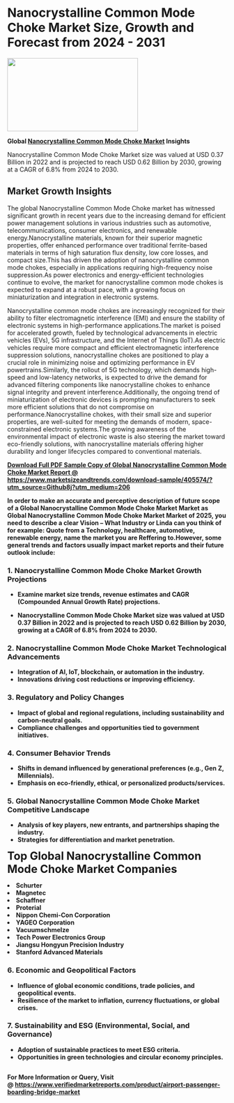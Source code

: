 <H1>Nanocrystalline Common Mode Choke Market Size, Growth and Forecast from 2024 - 2031</H1><img class="aligncenter size-medium wp-image-584254" src="https://thirdeyenews.in/wp-content/uploads/2024/09/Global-Market-Research-300x168.jpeg" alt="" width="300" height="168" /><p><strong>Global&nbsp;<a href="https://www.marketsizeandtrends.com/download-sample/405574/?utm_source=Github8j?utm_medium=206">Nanocrystalline Common Mode Choke Market</a> Insights</strong></p><p>Nanocrystalline Common Mode Choke Market size was valued at USD 0.37 Billion in 2022 and is projected to reach USD 0.62 Billion by 2030, growing at a CAGR of 6.8% from 2024 to 2030.</p><p><h2>Market Growth Insights</h2> <p>The global Nanocrystalline Common Mode Choke market has witnessed significant growth in recent years due to the increasing demand for efficient power management solutions in various industries such as automotive, telecommunications, consumer electronics, and renewable energy.Nanocrystalline materials, known for their superior magnetic properties, offer enhanced performance over traditional ferrite-based materials in terms of high saturation flux density, low core losses, and compact size.This has driven the adoption of nanocrystalline common mode chokes, especially in applications requiring high-frequency noise suppression.As power electronics and energy-efficient technologies continue to evolve, the market for nanocrystalline common mode chokes is expected to expand at a robust pace, with a growing focus on miniaturization and integration in electronic systems.</p> <p><strong><a href="#"></a></strong></p> <p>Nanocrystalline common mode chokes are increasingly recognized for their ability to filter electromagnetic interference (EMI) and ensure the stability of electronic systems in high-performance applications.The market is poised for accelerated growth, fueled by technological advancements in electric vehicles (EVs), 5G infrastructure, and the Internet of Things (IoT).As electric vehicles require more compact and efficient electromagnetic interference suppression solutions, nanocrystalline chokes are positioned to play a crucial role in minimizing noise and optimizing performance in EV powertrains.Similarly, the rollout of 5G technology, which demands high-speed and low-latency networks, is expected to drive the demand for advanced filtering components like nanocrystalline chokes to enhance signal integrity and prevent interference.Additionally, the ongoing trend of miniaturization of electronic devices is prompting manufacturers to seek more efficient solutions that do not compromise on performance.Nanocrystalline chokes, with their small size and superior properties, are well-suited for meeting the demands of modern, space-constrained electronic systems.The growing awareness of the environmental impact of electronic waste is also steering the market toward eco-friendly solutions, with nanocrystalline materials offering higher durability and longer lifecycles compared to conventional materials.</p> <p><strong><a href="#"></p><p><span class=""><strong>Download Full PDF Sample Copy of Global Nanocrystalline Common Mode Choke Market Report</strong> @ <a href="https://www.marketsizeandtrends.com/download-sample/405574/?utm_source=Github8j?utm_medium=206" target="_blank">https://www.marketsizeandtrends.com/download-sample/405574/?utm_source=Github8j?utm_medium=206</a></span></p><p>In order to make an accurate and perceptive description of future scope of a Global&nbsp;Nanocrystalline Common Mode Choke Market Market as Global&nbsp;Nanocrystalline Common Mode Choke Market Market of 2025, you need to describe a clear Vision &ndash; What Industry or Linda can you think of for example: Quote from a Technology, healthcare, automotive, renewable energy, name the market you are Reffering to.However, some general trends and factors usually impact market reports and their future outlook include:</p><h3>1.&nbsp;<strong>Nanocrystalline Common Mode Choke Market Growth Projections</strong></h3><ul><li>Examine market size trends, revenue estimates and CAGR (Compounded Annual Growth Rate) projections.</li><li><p>Nanocrystalline Common Mode Choke Market size was valued at USD 0.37 Billion in 2022 and is projected to reach USD 0.62 Billion by 2030, growing at a CAGR of 6.8% from 2024 to 2030.</p></li></ul><h3>2.&nbsp;<strong>Nanocrystalline Common Mode Choke Market Technological Advancements</strong></h3><ul><li>Integration of AI, IoT, blockchain, or automation in the industry.</li><li>Innovations driving cost reductions or improving efficiency.</li></ul><h3>3.&nbsp;<strong>Regulatory and Policy Changes</strong></h3><ul><li>Impact of global and regional regulations, including sustainability and carbon-neutral goals.</li><li>Compliance challenges and opportunities tied to government initiatives.</li></ul><h3>4.&nbsp;<strong>Consumer Behavior Trends</strong></h3><ul><li>Shifts in demand influenced by generational preferences (e.g., Gen Z, Millennials).</li><li>Emphasis on eco-friendly, ethical, or personalized products/services.</li></ul><h3>5.&nbsp;<strong>Global Nanocrystalline Common Mode Choke Market Competitive Landscape</strong></h3><ul><li>Analysis of key players, new entrants, and partnerships shaping the industry.</li><li>Strategies for differentiation and market penetration.</li></ul><p data-pm-slice="1 1 []"><span style="color: inherit; font-family: inherit; font-size: 25px;">Top Global Nanocrystalline Common Mode Choke Market Companies</span></p><div class="" data-test-id=""><p><li>Schurter</li><li> Magnetec</li><li> Schaffner</li><li> Proterial</li><li> Nippon Chemi-Con Corporation</li><li> YAGEO Corporation</li><li> Vacuumschmelze</li><li> Tech Power Electronics Group</li><li> Jiangsu Hongyun Precision Industry</li><li> Stanford Advanced Materials</li></p></div><h3>6.&nbsp;<strong>Economic and Geopolitical Factors</strong></h3><ul><li>Influence of global economic conditions, trade policies, and geopolitical events.</li><li>Resilience of the market to inflation, currency fluctuations, or global crises.</li></ul><h3>7.&nbsp;<strong>Sustainability and ESG (Environmental, Social, and Governance)</strong></h3><ul><li>Adoption of sustainable practices to meet ESG criteria.</li><li>Opportunities in green technologies and circular economy principles.</li></ul><h2><strong style="font-size: 14px;">For More Information or Query, Visit @&nbsp;</strong><a style="background-color: #ffffff; font-size: 14px;" href="https://www.marketsizeandtrends.com/report/nanocrystalline-common-mode-choke-market/" target="_blank">https://www.verifiedmarketreports.com/product/airport-passenger-boarding-bridge-market</a></h2>